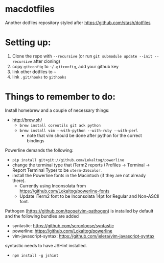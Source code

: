 macdotfiles
===========

Another dotfiles repository styled after https://github.com/stash/dotfiles

Setting up:
===========
1. Clone the repo with `--recursive` (or run `git submodule update --init --recursive` after cloning)
2. copy `gitconfig` to `~/.gitconfig`, add your github key
3. link other dotfiles to `~`
4. link `.git/hooks` to `githooks`

Things to remember to do:
=========================

Install homebrew and a couple of necessary things:
- http://brew.sh/
  - `brew install coreutils git ack python`
  - `brew install vim --with-python --with-ruby --with-perl`
    - note that vim should be done after python for the correct bindings

Powerline demands the following:
- `pip install git+git://github.com/Lokaltog/powerline`
- change the terminal type that iTerm2 reports (Profiles -> Terminal -> Report Terminal Type) to be `xterm-256color`.
- install the Powerline fonts in the Macintosh (if they are not already there).
  - Currently using Inconsolata from https://github.com/Lokaltog/powerline-fonts
  - Update iTerm2 font to be Inconsolata 14pt for Regular and Non-ASCII font.

Pathogen (https://github.com/tpope/vim-pathogen) is installed by default and the following bundles are added
- syntastic: https://github.com/scrooloose/syntastic
- powerline: https://github.com/Lokaltog/powerline
- vim-javascript-syntax: https://github.com/jelera/vim-javascript-syntax

syntastic needs to have JSHint installed.
- `npm install -g jshint`
